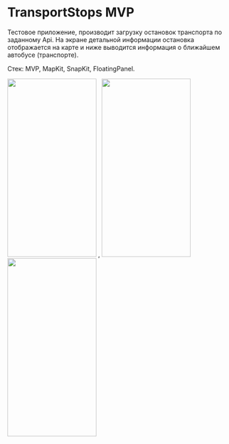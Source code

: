 # TransportStops MVP
Тестовое приложение, производит загрузку остановок транспорта по заданному Api. 
На экране детальной информации остановка отображается на карте и ниже выводится информация о ближайшем автобусе (транспорте).
 
Стек: MVP, MapKit, SnapKit, FloatingPanel.

<img src="https://user-images.githubusercontent.com/70599404/163043143-1b50525e-3f73-4058-a714-f7db6ba451d8.png" height="400" width="200" > , <img src="https://user-images.githubusercontent.com/70599404/163043157-0f15c225-7e8d-42c4-8fe8-f20db78bdb24.png" height="400" width="200" >
<img src="https://user-images.githubusercontent.com/70599404/163043193-51b1fd77-b6c0-4c37-95b8-6c1e4f3b5b42.png" height="400" width="200" >

